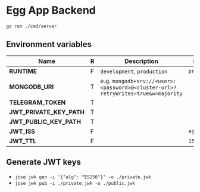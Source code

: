 # Egg App Backend

`go run ./cmd/server`


## Environment variables

| Name                     | R | Description                                                                      | Default      |
|--------------------------|---|----------------------------------------------------------------------------------|--------------|
| **RUNTIME**              | F | `development`, `production`                                                      | `production` |
| **MONGODB_URI**          | T | e.g. `mongodb+srv://<user>:<password>@<cluster-url>?retryWrites=true&w=majority` |              |
| **TELEGRAM_TOKEN**       | T |                                                                                  |              |
| **JWT_PRIVATE_KEY_PATH** | T |                                                                                  |              |
| **JWT_PUBLIC_KEY_PATH**  | T |                                                                                  |              |
| **JWT_ISS**              | F |                                                                                  | `egg.one`    |
| **JWT_TTL**              | F |                                                                                  | `15m`        |


## Generate JWT keys

- `jose jwk gen -i '{"alg": "ES256"}' -o ./private.jwk`
- `jose jwk pub -i ./private.jwk -o ./public.jwk`